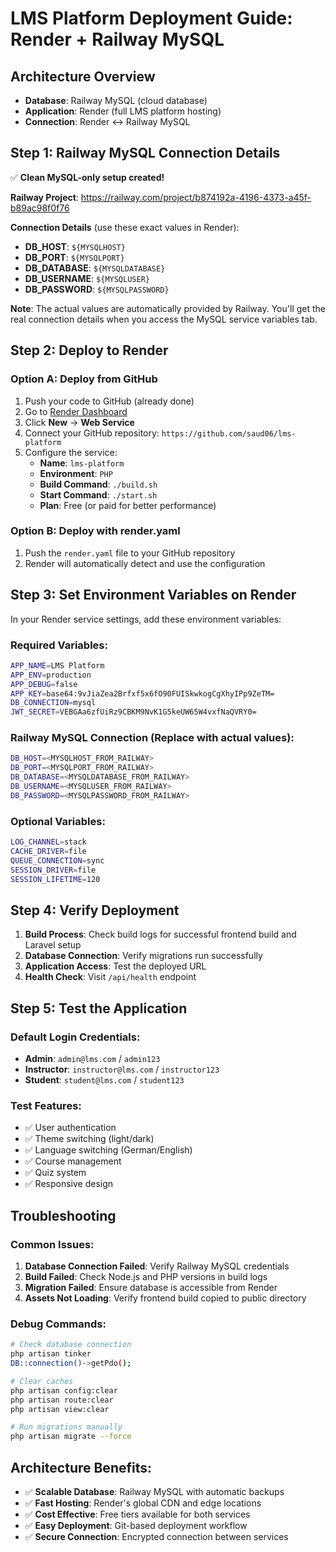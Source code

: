 # LMS Platform Deployment Guide: Render + Railway MySQL

## Architecture Overview
- **Database**: Railway MySQL (cloud database)
- **Application**: Render (full LMS platform hosting)
- **Connection**: Render ↔ Railway MySQL

## Step 1: Railway MySQL Connection Details

✅ **Clean MySQL-only setup created!**

**Railway Project**: https://railway.com/project/b874192a-4196-4373-a45f-b89ac98f0f76

**Connection Details** (use these exact values in Render):
- **DB_HOST**: `${MYSQLHOST}`
- **DB_PORT**: `${MYSQLPORT}` 
- **DB_DATABASE**: `${MYSQLDATABASE}`
- **DB_USERNAME**: `${MYSQLUSER}`
- **DB_PASSWORD**: `${MYSQLPASSWORD}`

**Note**: The actual values are automatically provided by Railway. You'll get the real connection details when you access the MySQL service variables tab.

## Step 2: Deploy to Render

### Option A: Deploy from GitHub
1. Push your code to GitHub (already done)
2. Go to [Render Dashboard](https://dashboard.render.com/)
3. Click **New** → **Web Service**
4. Connect your GitHub repository: `https://github.com/saud06/lms-platform`
5. Configure the service:
   - **Name**: `lms-platform`
   - **Environment**: `PHP`
   - **Build Command**: `./build.sh`
   - **Start Command**: `./start.sh`
   - **Plan**: Free (or paid for better performance)

### Option B: Deploy with render.yaml
1. Push the `render.yaml` file to your GitHub repository
2. Render will automatically detect and use the configuration

## Step 3: Set Environment Variables on Render

In your Render service settings, add these environment variables:

### Required Variables:
```bash
APP_NAME=LMS Platform
APP_ENV=production
APP_DEBUG=false
APP_KEY=base64:9vJiaZea2Brfxf5x6fO90FUISkwkogCgXhyIPp9ZeTM=
DB_CONNECTION=mysql
JWT_SECRET=VEBGAa6zfUiRz9CBKM9NvK1G5keUW65W4vxfNaQVRY0=
```

### Railway MySQL Connection (Replace with actual values):
```bash
DB_HOST=<MYSQLHOST_FROM_RAILWAY>
DB_PORT=<MYSQLPORT_FROM_RAILWAY>
DB_DATABASE=<MYSQLDATABASE_FROM_RAILWAY>
DB_USERNAME=<MYSQLUSER_FROM_RAILWAY>
DB_PASSWORD=<MYSQLPASSWORD_FROM_RAILWAY>
```

### Optional Variables:
```bash
LOG_CHANNEL=stack
CACHE_DRIVER=file
QUEUE_CONNECTION=sync
SESSION_DRIVER=file
SESSION_LIFETIME=120
```

## Step 4: Verify Deployment

1. **Build Process**: Check build logs for successful frontend build and Laravel setup
2. **Database Connection**: Verify migrations run successfully
3. **Application Access**: Test the deployed URL
4. **Health Check**: Visit `/api/health` endpoint

## Step 5: Test the Application

### Default Login Credentials:
- **Admin**: `admin@lms.com` / `admin123`
- **Instructor**: `instructor@lms.com` / `instructor123`
- **Student**: `student@lms.com` / `student123`

### Test Features:
- ✅ User authentication
- ✅ Theme switching (light/dark)
- ✅ Language switching (German/English)
- ✅ Course management
- ✅ Quiz system
- ✅ Responsive design

## Troubleshooting

### Common Issues:
1. **Database Connection Failed**: Verify Railway MySQL credentials
2. **Build Failed**: Check Node.js and PHP versions in build logs
3. **Migration Failed**: Ensure database is accessible from Render
4. **Assets Not Loading**: Verify frontend build copied to public directory

### Debug Commands:
```bash
# Check database connection
php artisan tinker
DB::connection()->getPdo();

# Clear caches
php artisan config:clear
php artisan route:clear
php artisan view:clear

# Run migrations manually
php artisan migrate --force
```

## Architecture Benefits:
- ✅ **Scalable Database**: Railway MySQL with automatic backups
- ✅ **Fast Hosting**: Render's global CDN and edge locations
- ✅ **Cost Effective**: Free tiers available for both services
- ✅ **Easy Deployment**: Git-based deployment workflow
- ✅ **Secure Connection**: Encrypted connection between services
